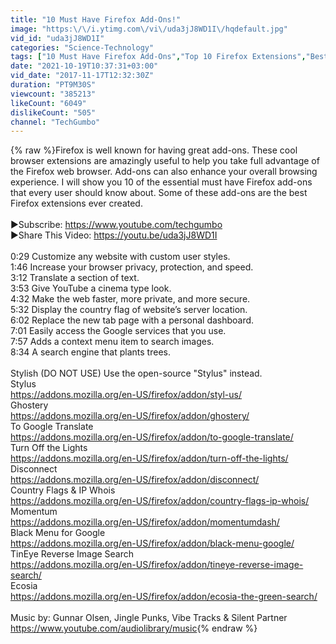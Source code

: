 ```yaml
---
title: "10 Must Have Firefox Add-Ons!"
image: "https:\/\/i.ytimg.com\/vi\/uda3jJ8WD1I\/hqdefault.jpg"
vid_id: "uda3jJ8WD1I"
categories: "Science-Technology"
tags: ["10 Must Have Firefox Add-Ons","Top 10 Firefox Extensions","Best Firefox Add-Ons"]
date: "2021-10-19T10:37:31+03:00"
vid_date: "2017-11-17T12:32:30Z"
duration: "PT9M30S"
viewcount: "385213"
likeCount: "6049"
dislikeCount: "505"
channel: "TechGumbo"
---
```

{% raw %}Firefox is well known for having great add-ons. These cool browser extensions are amazingly useful to help you take full advantage of the Firefox web browser. Add-ons can also enhance your overall browsing experience. I will show you 10 of the essential must have Firefox add-ons that every user should know about. Some of these add-ons are the best Firefox extensions ever created.<br /><br />▶Subscribe: <a rel="nofollow" target="blank" href="https://www.youtube.com/techgumbo">https://www.youtube.com/techgumbo</a><br />▶Share This Video: <a rel="nofollow" target="blank" href="https://youtu.be/uda3jJ8WD1I">https://youtu.be/uda3jJ8WD1I</a><br /><br />0:29 Customize any website with custom user styles.<br />1:46 Increase your browser privacy, protection, and speed. <br />3:12 Translate a section of text.<br />3:53 Give YouTube a cinema type look.<br />4:32 Make the web faster, more private, and more secure.<br />5:32 Display the country flag of website’s server location.<br />6:02 Replace the new tab page with a personal dashboard.<br />7:01 Easily access the Google services that you use. <br />7:57 Adds a context menu item to search images.<br />8:34 A search engine that plants trees. <br /><br />Stylish (DO NOT USE) Use the open-source &quot;Stylus&quot; instead.<br />Stylus<br /><a rel="nofollow" target="blank" href="https://addons.mozilla.org/en-US/firefox/addon/styl-us/">https://addons.mozilla.org/en-US/firefox/addon/styl-us/</a><br />Ghostery<br /><a rel="nofollow" target="blank" href="https://addons.mozilla.org/en-US/firefox/addon/ghostery/">https://addons.mozilla.org/en-US/firefox/addon/ghostery/</a><br />To Google Translate<br /><a rel="nofollow" target="blank" href="https://addons.mozilla.org/en-US/firefox/addon/to-google-translate/">https://addons.mozilla.org/en-US/firefox/addon/to-google-translate/</a><br />Turn Off the Lights<br /><a rel="nofollow" target="blank" href="https://addons.mozilla.org/en-US/firefox/addon/turn-off-the-lights/">https://addons.mozilla.org/en-US/firefox/addon/turn-off-the-lights/</a><br />Disconnect<br /><a rel="nofollow" target="blank" href="https://addons.mozilla.org/en-US/firefox/addon/disconnect/">https://addons.mozilla.org/en-US/firefox/addon/disconnect/</a><br />Country Flags &amp; IP Whois<br /><a rel="nofollow" target="blank" href="https://addons.mozilla.org/en-US/firefox/addon/country-flags-ip-whois/">https://addons.mozilla.org/en-US/firefox/addon/country-flags-ip-whois/</a><br />Momentum<br /><a rel="nofollow" target="blank" href="https://addons.mozilla.org/en-US/firefox/addon/momentumdash/">https://addons.mozilla.org/en-US/firefox/addon/momentumdash/</a><br />Black Menu for Google<br /><a rel="nofollow" target="blank" href="https://addons.mozilla.org/en-US/firefox/addon/black-menu-google/">https://addons.mozilla.org/en-US/firefox/addon/black-menu-google/</a><br />TinEye Reverse Image Search<br /><a rel="nofollow" target="blank" href="https://addons.mozilla.org/en-US/firefox/addon/tineye-reverse-image-search/">https://addons.mozilla.org/en-US/firefox/addon/tineye-reverse-image-search/</a><br />Ecosia<br /><a rel="nofollow" target="blank" href="https://addons.mozilla.org/en-US/firefox/addon/ecosia-the-green-search/">https://addons.mozilla.org/en-US/firefox/addon/ecosia-the-green-search/</a><br /><br />Music by: Gunnar Olsen, Jingle Punks, Vibe Tracks &amp; Silent Partner<br /><a rel="nofollow" target="blank" href="https://www.youtube.com/audiolibrary/music">https://www.youtube.com/audiolibrary/music</a>{% endraw %}
